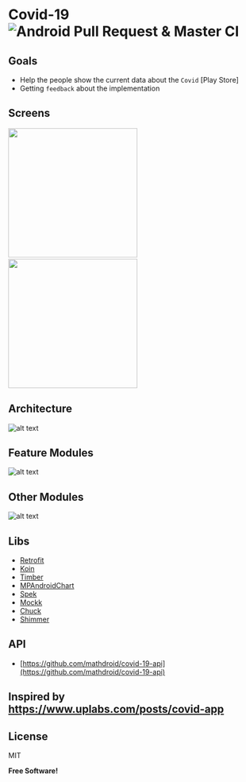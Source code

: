 # Covid-19 ![Android Pull Request & Master CI](https://github.com/David-Hackro/Covid/workflows/Android%20Pull%20Request%20&%20Master%20CI/badge.svg)

## Goals
- Help the people show the current data about the `Covid` [Play Store]
- Getting `feedback` about the implementation

## Screens

<img src="https://i.ibb.co/3d9xX4r/image.png" width="260">&emsp;<img src="https://i.ibb.co/LzNMnnj/image.png" width="260">

##  Architecture
![alt text](https://i.ibb.co/MCyhNdL/Untitled-Diagram-4.png)

## Feature Modules

![alt text](https://i.ibb.co/3y0XZXL/Untitled-Diagram-3.png)

## Other Modules
![alt text](https://i.ibb.co/TPZkxwf/other-modules.png)

## Libs
- [Retrofit](https://github.com/square/retrofit)
- [Koin](https://github.com/InsertKoinIO/koin)
- [Timber](https://github.com/JakeWharton/timber)
- [MPAndroidChart](https://github.com/PhilJay/MPAndroidChart)
- [Spek](https://github.com/spekframework)
- [Mockk](https://mockk.io/)
- [Chuck](https://github.com/jgilfelt/chuck)
- [Shimmer](https://github.com/facebook/shimmer-android)

## API
- [https://github.com/mathdroid/covid-19-api](https://github.com/mathdroid/covid-19-api)

## Inspired by https://www.uplabs.com/posts/covid-app


License
----

MIT


**Free Software!**
